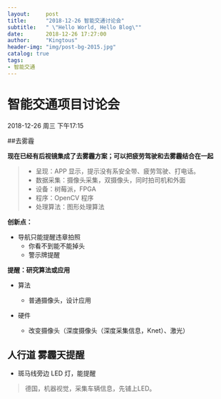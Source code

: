 ```yaml
---
layout:     post
title:      "2018-12-26 智能交通讨论会"
subtitle:   " \"Hello World, Hello Blog\""
date:       2018-12-26 17:27:00
author:     "Kingtous"
header-img: "img/post-bg-2015.jpg"
catalog: true
tags:
- 智能交通
---
```

# 智能交通项目讨论会

2018-12-26 周三 下午17:15



##去雾霾

**现在已经有后视镜集成了去雾霾方案；可以把疲劳驾驶和去雾霾结合在一起**

>- 呈现：APP 显示，提示没有系安全带、疲劳驾驶、打电话。
>- 数据采集：摄像头采集，双摄像头，同时拍司机和外面
>- 设备：树莓派，FPGA
>- 程序：OpenCV 程序
>- 处理算法：图形处理算法

**创新点：**

- 导航只能提醒违章拍照
  - 你看不到能不能掉头
  - 警示牌提醒

**提醒：研究算法或应用**

- 算法

  - 普通摄像头，设计应用

- 硬件

  - 改变摄像头（深度摄像头（深度采集信息，Knet）、激光）


## 人行道 雾霾天提醒

- 斑马线旁边 LED 灯，能提醒

>德国，机器视觉，采集车辆信息，先铺上LED。

